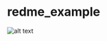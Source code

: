 # redme_example

![alt text]([link](https://github.com/model-checking25/readme_example/blob/main/Software%20life%20cycle(7).png?raw=true))
